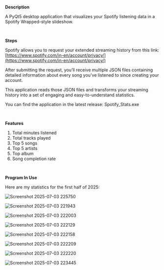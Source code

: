 **Description**

A PyQt5 desktop application that visualizes your Spotify listening data in a Spotify Wrapped-style slideshow.

<br /> 

**Steps**

Spotify allows you to request your extended streaming history from this link:
[https://www.spotify.com/in-en/account/privacy/](https://www.spotify.com/in-en/account/privacy/)

After submitting the request, you’ll receive multiple JSON files containing detailed information about every song you've listened to since creating your account.

This application reads those JSON files and transforms your streaming history into a set of engaging and easy-to-understand statistics.

You can find the application in the latest release: Spotify_Stats.exe

<br /> 

**Features**

1. Total minutes listened
2. Total tracks played
3. Top 5 songs
4. Top 5 artists
5. Top album
6. Song completion rate

<br />

**Program In Use**

Here are my statistics for the first half of 2025:

![Screenshot 2025-07-03 225750](https://github.com/user-attachments/assets/bfa56c60-9baf-4c57-8bfa-e3e08ee13552)

![Screenshot 2025-07-03 221943](https://github.com/user-attachments/assets/7f09daad-cd23-45b0-8be6-8c277ae53419)

![Screenshot 2025-07-03 222003](https://github.com/user-attachments/assets/f3d5a4e6-2565-499d-a216-d78549992b44)

![Screenshot 2025-07-03 222129](https://github.com/user-attachments/assets/43c0dc2f-0717-4430-8f24-c4bf7ba28a39)

![Screenshot 2025-07-03 222158](https://github.com/user-attachments/assets/737577ef-cca5-4e81-8ff0-13e8bb92087a)

![Screenshot 2025-07-03 222209](https://github.com/user-attachments/assets/444f1743-ed57-4d10-8850-8bec48ef66aa)

![Screenshot 2025-07-03 222220](https://github.com/user-attachments/assets/2139ccdf-285e-4c2f-966d-35d325f9f7ee)

![Screenshot 2025-07-03 223445](https://github.com/user-attachments/assets/04c7ddb8-2760-454c-bb1a-8d4e4345f115)

